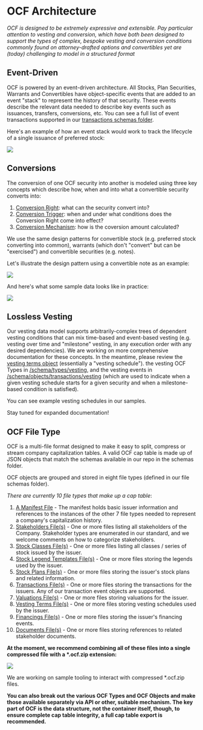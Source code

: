 # OCF Architecture

_OCF is designed to be extremely expressive and extensible. Pay particular attention to vesting and
conversion, which have both been designed to support the types of complex, bespoke vesting and
conversion conditions commonly found on attorney-drafted options and convertibles yet are (today)
challenging to model in a structured format_

## Event-Driven

OCF is powered by an event-driven architecture. All Stocks, Plan Securities, Warrants and
Convertibles have object-specific events that are added to an event "stack" to represent the history
of that security. These events describe the relevant data needed to describe key events such as
issuances, transfers, conversions, etc. You can see a full list of event transactions supported in
our
[transactions schemas folder](https://github.com/Open-Cap-Table-Coalition/Open-Cap-Format-OCF/tree/main/schema/objects/transactions).

Here's an example of how an event stack would work to track the lifecycle of a single issuance of
preferred stock:

![](../images/Transaction%20Stack%20Animation.gif)

## Conversions

The conversion of one OCF security into another is modeled using three key concepts which describe
how, when and into what a convertible security converts into:

1. [Conversion Right](https://github.com/Open-Cap-Table-Coalition/Open-Cap-Format-OCF/tree/main/schema/types/conversion_rights):
   what can the security convert into?
2. [Conversion Trigger](https://github.com/Open-Cap-Table-Coalition/Open-Cap-Format-OCF/tree/main/schema/types/conversion_triggers):
   when and under what conditions does the Conversion Right come into effect?
3. [Conversion Mechanism](https://github.com/Open-Cap-Table-Coalition/Open-Cap-Format-OCF/tree/main/schema/types/conversion_mechanisms):
   how is the coversion amount calculated?

We use the same design patterns for convertible stock (e.g. preferred stock converting into common),
warrants (which don't "convert" but can be "exercised") and convertible securities (e.g. notes).

Let's illustrate the design pattern using a convertible note as an example:

![](../images/OCF%20Conversion%20Diagram.png)

And here's what some sample data looks like in practice:

![](../images/OCF%20Conversion%20Example.png)

## Lossless Vesting

Our vesting data model supports arbitrarily-complex trees of dependent vesting conditions that can
mix time-based and event-based vesting (e.g. vesting over time and "milestone" vesting, in any
execution order with any desired dependencies). We are working on more comprehensive documentation
for these concepts. In the meantime, please review the
[vesting terms object](../schema_markdown/schema/objects/VestingTerms.md) (essentially a "vesting
schedule"). the vesting OCF Types in
[/schema/types/vesting](https://github.com/Open-Cap-Table-Coalition/Open-Cap-Format-OCF/tree/main/schema/types/vesting),
and the vesting events in
[/schema/objects/transactions/vesting](https://github.com/Open-Cap-Table-Coalition/Open-Cap-Format-OCF/tree/main/schema/objects/transactions/vesting)
(which are used to indicate when a given vesting schedule starts for a given security and when a
milestone-based condition is satisfied).

You can see example vesting schedules in our samples.

Stay tuned for expanded documentation!

## OCF File Type

OCF is a multi-file format designed to make it easy to split, compress or stream company
capitalization tables. A valid OCF cap table is made up of JSON objects that match the schemas
available in our repo in the schemas folder.

OCF objects are grouped and stored in eight file types (defined in our file schemas folder).

_There are currently 10 file types that make up a cap table_:

1. [A Manifest File](../schema_markdown/schema/files/OCFManifestFile.md) - The manifest holds basic
   issuer information and references to the instances of the other 7 file types needed to represent
   a company's capitalization history.
2. [Stakeholders File(s)](../schema_markdown/schema/files/StakeholdersFile.md) - One or more files
   listing all stakeholders of the Company. Stakeholder types are enumerated in our standard, and we
   welcome comments on how to categorize stakeholders.
3. [Stock Classes File(s)](../schema_markdown/schema/files/StockClassesFile.md) - One or more files
   listing all classes / series of stock issued by the issuer.
4. [Stock Legend Templates File(s)](../schema_markdown/schema/files/StockLegendTemplatesFile.md) -
   One or more files storing the legends used by the issuer.
5. [Stock Plans File(s)](../schema_markdown/schema/files/StockPlansFile.md) - One or more files
   storing the issuer's stock plans and related information.
6. [Transactions File(s)](../schema_markdown/schema/files/TransactionsFile.md) - One or more files
   storing the transactions for the issuers. Any of our transaction event objects are supported.
7. [Valuations File(s)](../schema_markdown/schema/files/ValuationsFile.md) - One or more files
   storing valuations for the issuer.
8. [Vesting Terms File(s)](../schema_markdown/schema/files/VestingTermsFile.md) - One or more files
   storing vesting schedules used by the issuer.
9. [Financings File(s)](../schema_markdown/schema/files/FinancingsFile.md) - One or more files
   storing the issuer's financing events.
10. [Documents File(s)](../schema_markdown/schema/files/DocumentsFile.md) - One or more files
    storing references to related stakeholder documents.

**At the moment, we recommend combining all of these files into a single compressed file with a
\*.ocf.zip extension:**

![](../images/OCF%20Container.png)

We are working on sample tooling to interact with compressed \*.ocf.zip files.

**You can also break out the various OCF Types and OCF Objects and make those available separately
via API or other, suitable mechanism. The key part of OCF is the data structure, not the container
itself, though, to ensure complete cap table integrity, a full cap table export is recommended.**
